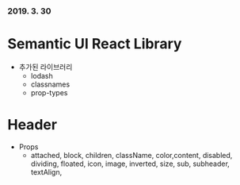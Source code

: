 ### 2019. 3. 30

# Semantic UI React Library
- 추가된 라이브러리
    - lodash
    - classnames
    - prop-types


# Header
- Props
    - attached, block, children, className, color,content, disabled, dividing, floated, icon, image, inverted, size, sub, subheader, textAlign,